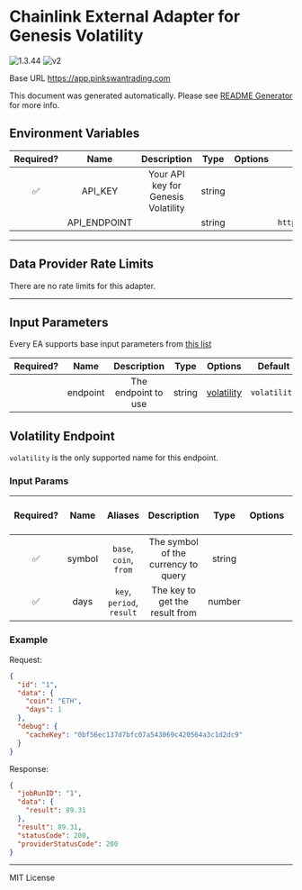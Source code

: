 # Chainlink External Adapter for Genesis Volatility

![1.3.44](https://img.shields.io/github/package-json/v/smartcontractkit/external-adapters-js?filename=packages/sources/genesis-volatility/package.json) ![v2](https://img.shields.io/badge/framework%20version-v2-blueviolet)

Base URL https://app.pinkswantrading.com

This document was generated automatically. Please see [README Generator](../../scripts#readme-generator) for more info.

## Environment Variables

| Required? |     Name     |             Description             |  Type  | Options |              Default              |
| :-------: | :----------: | :---------------------------------: | :----: | :-----: | :-------------------------------: |
|    ✅     |   API_KEY    | Your API key for Genesis Volatility | string |         |                                   |
|           | API_ENDPOINT |                                     | string |         | `https://app.pinkswantrading.com` |

---

## Data Provider Rate Limits

There are no rate limits for this adapter.

---

## Input Parameters

Every EA supports base input parameters from [this list](../../core/bootstrap#base-input-parameters)

| Required? |   Name   |     Description     |  Type  |              Options               |   Default    |
| :-------: | :------: | :-----------------: | :----: | :--------------------------------: | :----------: |
|           | endpoint | The endpoint to use | string | [volatility](#volatility-endpoint) | `volatility` |

## Volatility Endpoint

`volatility` is the only supported name for this endpoint.

### Input Params

| Required? |  Name  |          Aliases          |             Description             |  Type  | Options | Default | Depends On | Not Valid With |
| :-------: | :----: | :-----------------------: | :---------------------------------: | :----: | :-----: | :-----: | :--------: | :------------: |
|    ✅     | symbol |  `base`, `coin`, `from`   | The symbol of the currency to query | string |         |         |            |                |
|    ✅     |  days  | `key`, `period`, `result` |   The key to get the result from    | number |         |         |            |                |

### Example

Request:

```json
{
  "id": "1",
  "data": {
    "coin": "ETH",
    "days": 1
  },
  "debug": {
    "cacheKey": "0bf56ec137d7bfc07a543069c420564a3c1d2dc9"
  }
}
```

Response:

```json
{
  "jobRunID": "1",
  "data": {
    "result": 89.31
  },
  "result": 89.31,
  "statusCode": 200,
  "providerStatusCode": 200
}
```

---

MIT License
